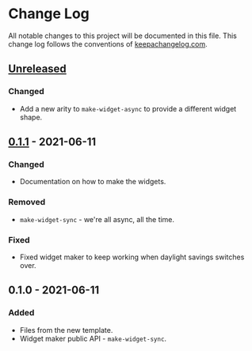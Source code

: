 # Change Log
All notable changes to this project will be documented in this file. This change log follows the conventions of [keepachangelog.com](http://keepachangelog.com/).

## [Unreleased]
### Changed
- Add a new arity to `make-widget-async` to provide a different widget shape.

## [0.1.1] - 2021-06-11
### Changed
- Documentation on how to make the widgets.

### Removed
- `make-widget-sync` - we're all async, all the time.

### Fixed
- Fixed widget maker to keep working when daylight savings switches over.

## 0.1.0 - 2021-06-11
### Added
- Files from the new template.
- Widget maker public API - `make-widget-sync`.

[Unreleased]: https://sourcehost.site/your-name/descript-to-video/compare/0.1.1...HEAD
[0.1.1]: https://sourcehost.site/your-name/descript-to-video/compare/0.1.0...0.1.1
